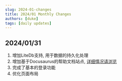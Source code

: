 ```yaml
---
slug: 2024-01-changes
title: 2024/01 Monthly Changes
authors: [duke]
tags: [daily updates]
---
```


## 2024/01/31

1. 增加LiteDb支持, 用于数据的持久化处理
2. 增加基于Docusaurus的帮助文档站点, [详细情况请浏览](/docs/helpdocs/intro)
3. 完成了基本的登录功能
4. 优化页面布局
